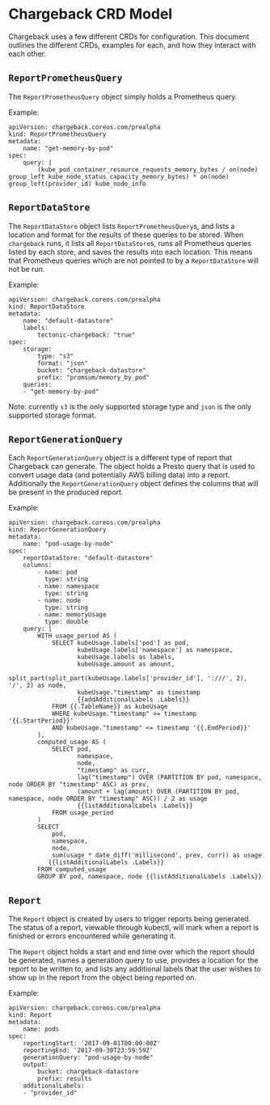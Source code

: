 # Chargeback CRD Model

Chargeback uses a few different CRDs for configuration. This document outlines
the different CRDs, examples for each, and how they interact with each
other.

## `ReportPrometheusQuery`

The `ReportPrometheusQuery` object simply holds a Prometheus query.

Example:

```
apiVersion: chargeback.coreos.com/prealpha
kind: ReportPrometheusQuery
metadata:
    name: "get-memory-by-pod"
spec:
    query: |
        (kube_pod_container_resource_requests_memory_bytes / on(node) group_left kube_node_status_capacity_memory_bytes) * on(node) group_left(provider_id) kube_node_info
```

## `ReportDataStore`

The `ReportDataStore` object lists `ReportPrometheusQuery`s, and lists a
location and format for the results of these queries to be stored. When
`chargeback` runs, it lists all `ReportDataStore`s, runs all Prometheus queries
listed by each store, and saves the results into each location. This means that
Prometheus queries which are not pointed to by a `ReportDataStore` will not be
run.

Example:
```
apiVersion: chargeback.coreos.com/prealpha
kind: ReportDataStore
metadata:
    name: "default-datastore"
    labels:
        tectonic-chargeback: "true"
spec:
    storage:
        type: "s3"
        format: "json"
        bucket: "chargeback-datastore"
        prefix: "promsum/memory_by_pod"
    queries:
    - "get-memory-by-pod"
```

Note: currently `s3` is the only supported storage type and `json` is the only
supported storage format.

## `ReportGenerationQuery`

Each `ReportGenerationQuery` object is a different type of report that
Chargeback can generate. The object holds a Presto query that is used to convert
usage data (and potentially AWS billing data) into a report. Additionally the
`ReportGenerationQuery` object defines the columns that will be present in the
produced report.

Example:

```
apiVersion: chargeback.coreos.com/prealpha
kind: ReportGenerationQuery
metadata:
    name: "pod-usage-by-node"
spec:
    reportDataStore: "default-datastore"
    columns:
        - name: pod
          type: string
        - name: namespace
          type: string
        - name: node
          type: string
        - name: memoryUsage
          type: double
    query: |
        WITH usage_period AS (
            SELECT kubeUsage.labels['pod'] as pod,
                   kubeUsage.labels['namespace'] as namespace,
                   kubeUsage.labels as labels,
                   kubeUsage.amount as amount,
                   split_part(split_part(kubeUsage.labels['provider_id'], ':///', 2), '/', 2) as node,
                   kubeUsage."timestamp" as timestamp
                   {{addAdditionalLabels .Labels}}
            FROM {{.TableName}} as kubeUsage
            WHERE kubeUsage."timestamp" >= timestamp '{{.StartPeriod}}'
            AND kubeUsage."timestamp" <= timestamp '{{.EndPeriod}}'
        ),
        computed_usage AS (
            SELECT pod,
                   namespace,
                   node,
                   "timestamp" as curr,
                   lag("timestamp") OVER (PARTITION BY pod, namespace, node ORDER BY "timestamp" ASC) as prev,
                   (amount + lag(amount) OVER (PARTITION BY pod, namespace, node ORDER BY "timestamp" ASC)) / 2 as usage
                   {{listAdditionalLabels .Labels}}
            FROM usage_period
        )
        SELECT
            pod,
            namespace,
            node,
            sum(usage * date_diff('millisecond', prev, curr)) as usage
           {{listAdditionalLabels .Labels}}
        FROM computed_usage
        GROUP BY pod, namespace, node {{listAdditionalLabels .Labels}}
```

## `Report`

The `Report` object is created by users to trigger reports being generated. The
status of a report, viewable through kubectl, will mark when a report is
finished or errors encountered while generating it.

The `Report` object holds a start and end time over which the report should be
generated, names a generation query to use, provides a location for the report
to be written to, and lists any additional labels that the user wishes to show
up in the report from the object being reported on.

Example:

```
apiVersion: chargeback.coreos.com/prealpha
kind: Report
metadata:
    name: pods
spec:
    reportingStart: '2017-09-01T00:00:00Z'
    reportingEnd: '2017-09-30T23:59:59Z'
    generationQuery: "pod-usage-by-node"
    output:
        bucket: chargeback-datastore
        prefix: results
    additionalLabels:
    - "provider_id"
```
